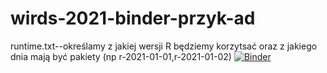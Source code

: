 # wirds-2021-binder-przyk-ad
runtime.txt--określamy z jakiej wersji R będziemy korzytsać oraz z jakiego dnia mają być pakiety (np r-2021-01-01,r-2021-01-02)
[![Binder](https://mybinder.org/badge_logo.svg)](https://mybinder.org/v2/gh/Retine/wirds-2021-binder-przyk-ad/main?filepath=rstudio)
